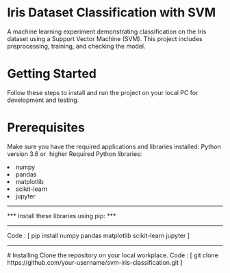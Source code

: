 # Iris Dataset Classification with SVM
A machine learning experiment demonstrating classification on the Iris dataset using a Support Vector Machine (SVM). This project includes preprocessing, training, and checking the model.
# Getting Started
Follow these steps to install and run the project on your local PC for development and testing.
# Prerequisites
Make sure you have the required applications and libraries installed:
Python version 3.6 or  higher
Required Python libraries:
<li>numpy</li>
<li>pandas</li>
<li>matplotlib</li>
<li>scikit-learn</li>
<li>jupyter</li>
<hr/>
<text>*** Install these libraries using pip: ***</text>
<hr/>
Code : [ pip install numpy pandas matplotlib scikit-learn jupyter ]
<br/>
<hr/>
# Installing
Clone the repository on your local workplace.
Code : [ git clone https://github.com/your-username/svm-iris-classification.git ]

